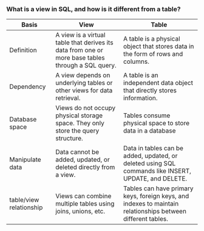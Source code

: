 ### What is a view in SQL, and how is it different from a table?

| Basis |View |Table |
|---------|---------|---------|
|Definition|A view is a virtual table that derives its data from one or more base tables through a SQL query.|A table is a physical object that stores data in the form of rows and columns.|
|Dependency|A view depends on underlying tables or other views for data retrieval.|A table is an independent data object that directly stores information.|
|Database space|Views do not occupy physical storage space. They only store the query structure.|Tables consume physical space to store data in a database|
|Manipulate data|Data cannot be added, updated, or deleted directly from a view.|Data in tables can be added, updated, or deleted using SQL commands like INSERT, UPDATE, and DELETE.|
|table/view relationship|Views can combine multiple tables using joins, unions, etc.|Tables can have primary keys, foreign keys, and indexes to maintain relationships between different tables.|